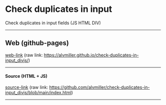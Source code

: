 # Check duplicates in input
Check duplicates in input fields (JS HTML DIV)

---

## Web (github-pages)
[web-link](https://alvmiller.github.io/check-duplicates-in-input_divjs/)
(raw link: https://alvmiller.github.io/check-duplicates-in-input_divjs/)

---

#### Source (HTML + JS)
[source-link](https://github.com/alvmiller/check-duplicates-in-input_divjs/blob/main/index.html)
(raw link: https://github.com/alvmiller/check-duplicates-in-input_divjs/blob/main/index.html)

---
